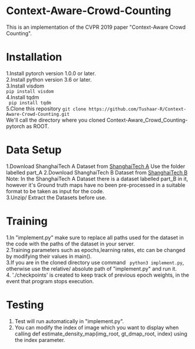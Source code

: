 # Context-Aware-Crowd-Counting
This is an implementation of the CVPR 2019 paper "Context-Aware Crowd Counting".  
# Installation  
1.Install pytorch version 1.0.0 or later.  
2.Install python version 3.6 or later.  
3.Install visdom  
``` pip install visdom ```  
4.Install tqdm  
``` pip install tqdm```  
5.Clone this repository  ```git clone https://github.com/Tushaar-R/Context-Aware-Crowd-Counting.git ```  
We'll call the directory where you cloned Context-Aware_Crowd_Counting-pytorch as ROOT.  
 # Data Setup
 1.Download ShanghaiTech A Dataset from [ShanghaiTech A](https://www.kaggle.com/datasets/tushaar1ranganathan/shanghaitech-zip)  Use the folder labelled part_A
 2.Download ShanghaiTech B Dataset from [ShanghaiTech B](https://www.kaggle.com/datasets/tushaar1ranganathan/shanghai-tech-partb/data)  
 Note: In the ShanghaiTech A Dataset there is a dataset labelled part_B in it, however it's Ground truth maps have no been pre-processed in a suitable format to be taken as input for the code.  
 3.Unzip/ Extract the Datasets before use.  
 # Training
 1.In "implement.py" make sure to replace all paths used for the dataset in the code with the paths of the dataset in your server.  
 2.Training parameters such as epochs,learning rates, etc can be changed by modifying their values in main().  
 3.If you are in the cloned directory use command ``` python3 implement.py```, otherwise use the relative/ absolute path of "implement.py" and run it.  
 4. './checkpoints' is created to keep track of previous epoch weights, in the event that program stops execution.
# Testing
1. Test will run automatically in "implement.py".
2. You can modify the index of image which you want to display when calling def estimate_density_map(img_root, gt_dmap_root, index) using the index parameter.

